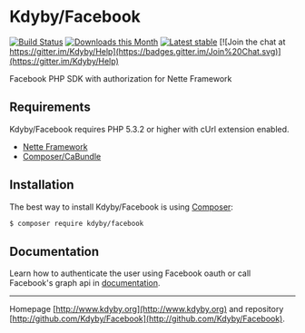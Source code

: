 Kdyby/Facebook
======

[![Build Status](https://travis-ci.org/Kdyby/Facebook.svg?branch=master)](https://travis-ci.org/Kdyby/Facebook)
[![Downloads this Month](https://img.shields.io/packagist/dm/kdyby/facebook.svg)](https://packagist.org/packages/kdyby/facebook)
[![Latest stable](https://img.shields.io/packagist/v/kdyby/facebook.svg)](https://packagist.org/packages/kdyby/facebook)
[![Join the chat at https://gitter.im/Kdyby/Help](https://badges.gitter.im/Join%20Chat.svg)](https://gitter.im/Kdyby/Help)

Facebook PHP SDK with authorization for Nette Framework


Requirements
------------

Kdyby/Facebook requires PHP 5.3.2 or higher with cUrl extension enabled.

- [Nette Framework](https://github.com/nette/nette)
- [Composer/CaBundle](https://github.com/composer/ca-bundle)


Installation
------------

The best way to install Kdyby/Facebook is using  [Composer](http://getcomposer.org/):

```sh
$ composer require kdyby/facebook
```


Documentation
------------

Learn how to authenticate the user using Facebook oauth or call Facebook's graph api in [documentation](https://github.com/Kdyby/Facebook/blob/master/docs/en/index.md).



-----

Homepage [http://www.kdyby.org](http://www.kdyby.org) and repository [http://github.com/Kdyby/Facebook](http://github.com/Kdyby/Facebook).
